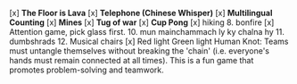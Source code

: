 [x] **The Floor is Lava**
[x] **Telephone (Chinese Whisper)**
[x] **Multilingual Counting**
[x] **Mines**
[x] **Tug of war**
[x] **Cup Pong**
[x] hiking
8. bonfire
[x] Attention game, pick glass first.
10. mun mainchammach ly ky chalna hy
11. dumbshrads
12. Musical chairs 
[x] Red light Green light
Human Knot: Teams must untangle themselves without breaking the 'chain' (i.e. everyone's hands must remain connected at all times). This is a fun game that promotes problem-solving and teamwork.